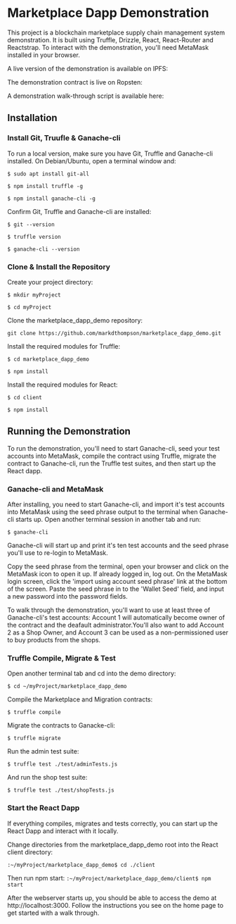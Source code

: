 # Marketplace Dapp Demonstration
This project is a blockchain marketplace supply chain management system demonstration. It is built using Truffle, Drizzle, React, React-Router and Reactstrap. To interact with the demonstration, you'll need MetaMask installed in your browser.

A live version of the demonstration is available on IPFS: 

The demonstration contract is live on Ropsten:

A demonstration walk-through script is available here:

## Installation

### Install Git, Truufle & Ganache-cli
To run a local version, make sure you have Git, Truffle and Ganache-cli installed. On Debian/Ubuntu, open a terminal window and:

`$ sudo apt install git-all`

`$ npm install truffle -g`

`$ npm install ganache-cli -g`

Confirm Git, Truffle and Ganache-cli are installed:

`$ git --version`

`$ truffle version`

`$ ganache-cli --version`

### Clone & Install the Repository
Create your project directory:

`$ mkdir myProject`

`$ cd myProject`

Clone the marketplace_dapp_demo repository:

`git clone https://github.com/markdthompson/marketplace_dapp_demo.git`

Install the required modules for Truffle:

`$ cd marketplace_dapp_demo`

`$ npm install`

Install the required modules for React:

`$ cd client`

`$ npm install`

## Running the Demonstration
To run the demonstration, you'll need to start Ganache-cli, seed your test accounts into MetaMask, compile the contract using Truffle, migrate the contract to Ganache-cli, run the Truffle test suites, and then start up the React dapp.

### Ganache-cli and MetaMask
After installing, you need to start Ganache-cli, and import it's test accounts into MetaMask using the seed phrase output to the terminal when Ganache-cli starts up. Open another terminal session in another tab and run:

`$ ganache-cli`

Ganache-cli will start up and print it's ten test accounts and the seed phrase you'll use to re-login to MetaMask.

Copy the seed phrase from the terminal, open your browser and click on the MetaMask icon to open it up. If already logged in, log out. On the MetaMask login screen, click the 'import using account seed phrase' link at the bottom of the screen. Paste the seed phrase in to the 'Wallet Seed' field, and input a new password into the password fields.

To walk through the demonstration, you'll want to use at least three of Ganache-cli's test accounts: Account 1 will automatically become owner of the contract and the deafault administrator.You'll also want to add Account 2 as a Shop Owner, and Account 3 can be used as a non-permissioned user to buy products from the shops.

### Truffle Compile, Migrate & Test

Open another terminal tab and cd into the demo directory:

`$ cd ~/myProject/marketplace_dapp_demo`

Compile the Marketplace and Migration contracts:

`$ truffle compile`

Migrate the contracts to Ganacke-cli:

`$ truffle migrate`

Run the admin test suite:

`$ truffle test ./test/adminTests.js`

And run the shop test suite:

`$ truffle test ./test/shopTests.js`

### Start the React Dapp
If everything compiles, migrates and tests correctly, you can start up the React Dapp and interact with it locally.

Change directories from the marketplace_dapp_demo root into the React client directory:

`:~/myProject/marketplace_dapp_demo$ cd ./client`

Then run npm start:
`:~/myProject/marketplace_dapp_demo/client$ npm start`

After the webserver starts up, you should be able to access the demo at http://localhost:3000. Follow the instructions you see on the home page to get started with a walk through.
